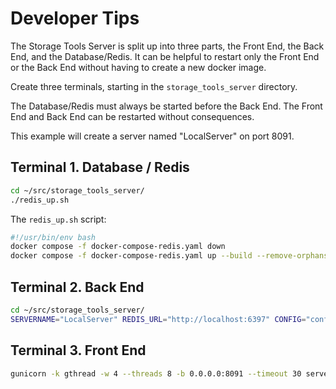 # Developer Tips

The Storage Tools Server is split up into three parts, the Front End, the Back End, and the Database/Redis. It can be helpful to restart only the Front End or the Back End without having to create a new docker image.  

Create three terminals, starting in the `storage_tools_server` directory.

The Database/Redis must always be started before the Back End. The Front End and Back End can be restarted without consequences.

This example will create a server named "LocalServer" on port 8091.

## Terminal 1. Database / Redis

```bash
cd ~/src/storage_tools_server/
./redis_up.sh
```

The `redis_up.sh` script:

```bash
#!/usr/bin/env bash
docker compose -f docker-compose-redis.yaml down
docker compose -f docker-compose-redis.yaml up --build --remove-orphans
```

## Terminal 2. Back End

```bash
cd ~/src/storage_tools_server/
SERVERNAME="LocalServer" REDIS_URL="http://localhost:6397" CONFIG="config/config.local.yaml" python -m server.backApp
```

## Terminal 3. Front End

```bash
gunicorn -k gthread -w 4 --threads 8 -b 0.0.0.0:8091 --timeout 30 server.frontApp:app --env SERVERNAME="LocalServer" --env CONFIG="config/config.local.yaml"
```
